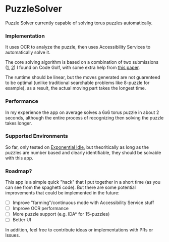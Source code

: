 # PuzzleSolver
Puzzle Solver currently capable of solving torus puzzles automatically.

### Implementation
It uses OCR to analyze the puzzle, then uses Accessibility Services to automatically solve it. 

The core solving algorithm is based on a combination of two submissions ([1](https://codegolf.stackexchange.com/a/172907/98567), [2](https://codegolf.stackexchange.com/a/172852/98567)) I found on Code Golf, with some extra help from [this paper](https://www.mdpi.com/1999-4893/5/1/18).

The runtime should be linear, but the moves generated are not guarenteed to be optimal (unlike traditional searchable problems like 8-puzzle for example), as a result, the actual moving part takes the longest time. 

### Performance
In my experience the app on average solves a 6x6 torus puzzle in about 2 seconds, although the entire process of recognizing then solving the puzzle takes longer.

### Supported Environments
So far, only tested on [Exponential Idle](https://play.google.com/store/apps/details?id=com.conicgames.exponentialidle), but theoritically as long as the puzzles are number based and clearly identifiable, they should be solvable with this app.

### Roadmap?
This app is a simple quick "hack" that I put together in a short time (as you can see from the spaghetti code). But there are some potential improvements that could be implemented in the future:

- [ ] Improve "farming"/continuous mode with Accessibility Service stuff
- [ ] Improve OCR performance
- [ ] More puzzle support (e.g. IDA* for 15-puzzles)
- [ ] Better UI

In addition, feel free to contribute ideas or implementations with PRs or Issues.

